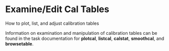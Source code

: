 

# Examine/Edit Cal Tables 

How to plot, list, and adjust calibration tables

Information on examination and manipulation of calibration tables can be found in the task documentation for **plotcal**, **listcal**, **calstat**, **smoothcal**, and **browsetable**.

 

